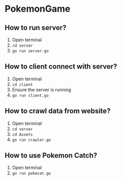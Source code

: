 # PokemonGame

## How to run server?
1. Open terminal
2. `cd server`
3. `go run server.go`

## How to client connect with server?
1. Open terminal
2. `cd client`
3. Ensure the server is running
4. `go run client.go`

## How to crawl data from website?
1. Open terminal
2. `cd server`
3. `cd Assets`
4. `go run crawler.go`

## How to use Pokemon Catch?
1. Open terminal
2. `go run pokecat.go`
